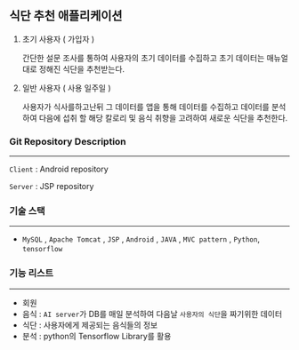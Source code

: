 ## 식단 추천 애플리케이션

1. 초기 사용자 ( 가입자 )

   간단한 설문 조사를 통하여 사용자의 초기 데이터를 수집하고 초기 데이터는 매뉴얼대로 정해진 식단을 추천받는다.

2. 일반 사용자 ( 사용 일주일 )

   사용자가 식사를하고난뒤 그 데이터를 앱을 통해 데이터를 수집하고 데이터를 분석하여 다음에 섭취 할 해당 칼로리 및 음식 취향을 고려하여 새로운 식단을 추천한다.

### Git Repository Description

------

`Client` : Android repository

`Server` : JSP repository

### 기술 스택

------

- `MySQL` , `Apache Tomcat` , `JSP` , `Android` , `JAVA` , `MVC pattern` , `Python`, `tensorflow`

### 기능 리스트

------

- 회원
- 음식 : `AI server`가 DB를 매일 분석하여 다음날 `사용자의 식단`을 짜기위한 데이터
- 식단 : 사용자에게 제공되는 음식들의 정보
- 분석 : python의 Tensorflow Library를 활용


